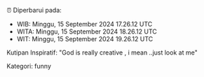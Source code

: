 ⏰ Diperbarui pada:
- WIB: Minggu, 15 September 2024 17.26.12 UTC
- WITA: Minggu, 15 September 2024 18.26.12 UTC
- WIT: Minggu, 15 September 2024 19.26.12 UTC

Kutipan Inspiratif:
"God is really creative , i mean ..just look at me"


Kategori: funny

